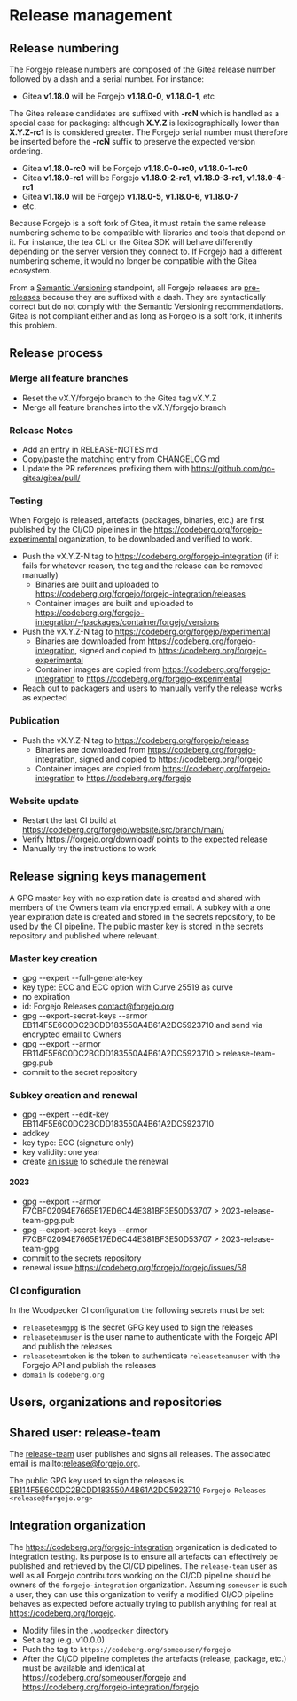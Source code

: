 # Release management

## Release numbering

The Forgejo release numbers are composed of the Gitea release number followed by a dash and a serial number. For instance:

* Gitea **v1.18.0** will be Forgejo **v1.18.0-0**, **v1.18.0-1**, etc

The Gitea release candidates are suffixed with **-rcN** which is handled as a special case for packaging: although **X.Y.Z** is lexicographically lower than **X.Y.Z-rc1** is is considered greater. The Forgejo serial number must therefore be inserted before the **-rcN** suffix to preserve the expected version ordering.

* Gitea **v1.18.0-rc0** will be Forgejo **v1.18.0-0-rc0**, **v1.18.0-1-rc0**
* Gitea **v1.18.0-rc1** will be Forgejo **v1.18.0-2-rc1**, **v1.18.0-3-rc1**, **v1.18.0-4-rc1**
* Gitea **v1.18.0** will be Forgejo **v1.18.0-5**, **v1.18.0-6**, **v1.18.0-7**
* etc.

Because Forgejo is a soft fork of Gitea, it must retain the same release numbering scheme to be compatible with libraries and tools that depend on it. For instance, the tea CLI or the Gitea SDK will behave differently depending on the server version they connect to. If Forgejo had a different numbering scheme, it would no longer be compatible with the Gitea ecosystem.

From a [Semantic Versioning](https://semver.org/) standpoint, all Forgejo releases are [pre-releases](https://semver.org/#spec-item-9) because they are suffixed with a dash. They are syntactically correct but do not comply with the Semantic Versioning recommendations. Gitea is not compliant either and as long as Forgejo is a soft fork, it inherits this problem.

## Release process

### Merge all feature branches

* Reset the vX.Y/forgejo branch to the Gitea tag vX.Y.Z
* Merge all feature branches into the vX.Y/forgejo branch

### Release Notes

* Add an entry in RELEASE-NOTES.md
* Copy/paste the matching entry from CHANGELOG.md
* Update the PR references prefixing them with https://github.com/go-gitea/gitea/pull/

### Testing

When Forgejo is released, artefacts (packages, binaries, etc.) are first published by the CI/CD pipelines in the https://codeberg.org/forgejo-experimental organization, to be downloaded and verified to work.

* Push the vX.Y.Z-N tag to https://codeberg.org/forgejo-integration (if it fails for whatever reason, the tag and the release can be removed manually)
  * Binaries are built and uploaded to https://codeberg.org/forgejo/forgejo-integration/releases
  * Container images are built and uploaded to https://codeberg.org/forgejo-integration/-/packages/container/forgejo/versions
* Push the vX.Y.Z-N tag to https://codeberg.org/forgejo/experimental
  * Binaries are downloaded from https://codeberg.org/forgejo-integration, signed and copied to https://codeberg.org/forgejo-experimental
  * Container images are copied from https://codeberg.org/forgejo-integration to https://codeberg.org/forgejo-experimental
* Reach out to packagers and users to manually verify the release works as expected

### Publication

* Push the vX.Y.Z-N tag to https://codeberg.org/forgejo/release
  * Binaries are downloaded from https://codeberg.org/forgejo-integration, signed and copied to https://codeberg.org/forgejo
  * Container images are copied from https://codeberg.org/forgejo-integration to https://codeberg.org/forgejo

### Website update

* Restart the last CI build at https://codeberg.org/forgejo/website/src/branch/main/
* Verify https://forgejo.org/download/ points to the expected release
* Manually try the instructions to work

## Release signing keys management

A GPG master key with no expiration date is created and shared with members of the Owners team via encrypted email. A subkey with a one year expiration date is created and stored in the secrets repository, to be used by the CI pipeline. The public master key is stored in the secrets repository and published where relevant.

### Master key creation

* gpg --expert --full-generate-key
* key type: ECC and ECC option with Curve 25519 as curve
* no expiration
* id: Forgejo Releases <contact@forgejo.org>
* gpg --export-secret-keys --armor EB114F5E6C0DC2BCDD183550A4B61A2DC5923710 and send via encrypted email to Owners
* gpg --export --armor EB114F5E6C0DC2BCDD183550A4B61A2DC5923710 > release-team-gpg.pub
* commit to the secret repository

### Subkey creation and renewal

* gpg --expert --edit-key EB114F5E6C0DC2BCDD183550A4B61A2DC5923710
* addkey
* key type: ECC (signature only)
* key validity: one year
* create [an issue](https://codeberg.org/forgejo/forgejo/issues) to schedule the renewal

#### 2023

* gpg --export --armor F7CBF02094E7665E17ED6C44E381BF3E50D53707 > 2023-release-team-gpg.pub
* gpg --export-secret-keys --armor F7CBF02094E7665E17ED6C44E381BF3E50D53707 > 2023-release-team-gpg
* commit to the secrets repository
* renewal issue https://codeberg.org/forgejo/forgejo/issues/58

### CI configuration

In the Woodpecker CI configuration the following secrets must be set:

* `releaseteamgpg` is the secret GPG key used to sign the releases
* `releaseteamuser` is the user name to authenticate with the Forgejo API and publish the releases
* `releaseteamtoken` is the token to authenticate `releaseteamuser` with the Forgejo API and publish the releases
* `domain` is `codeberg.org`

## Users, organizations and repositories

## Shared user: release-team

The [release-team](https://codeberg.org/release-team) user publishes and signs all releases. The associated email is mailto:release@forgejo.org.

The public GPG key used to sign the releases is [EB114F5E6C0DC2BCDD183550A4B61A2DC5923710](https://codeberg.org/release-team.gpg) `Forgejo Releases <release@forgejo.org>`

## Integration organization

The https://codeberg.org/forgejo-integration organization is dedicated to integration testing. Its purpose is to ensure all artefacts can effectively be published and retrieved by the CI/CD pipelines. The `release-team` user as well as all Forgejo contributors working on the CI/CD pipeline should be owners of the `forgejo-integration` organization. Assuming `someuser` is such a user, they can use this organization to verify a modified CI/CD pipeline behaves as expected before actually trying to publish anything for real at https://codeberg.org/forgejo.

* Modify files in the `.woodpecker` directory
* Set a tag (e.g. v10.0.0)
* Push the tag to `https://codeberg.org/someouser/forgejo`
* After the CI/CD pipeline completes the artefacts (release, package, etc.) must be available and identical at https://codeberg.org/someouser/forgejo and https://codeberg.org/forgejo-integration/forgejo
